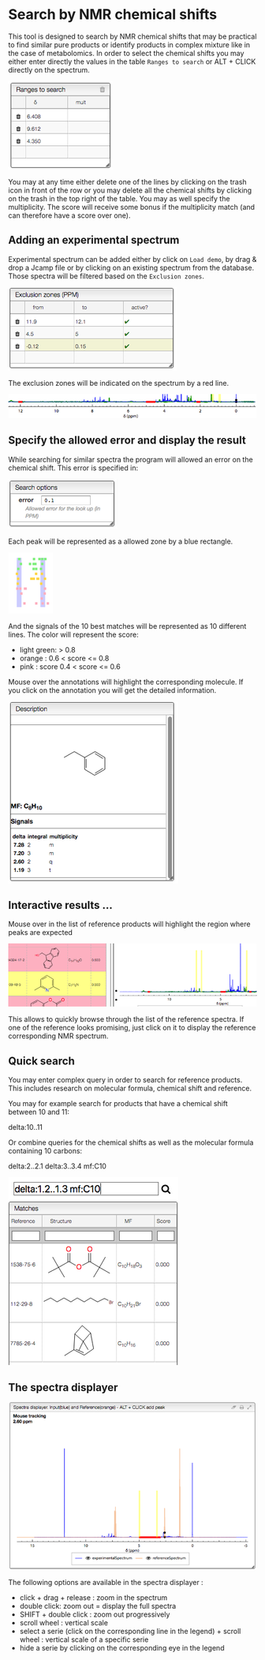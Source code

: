 # Search by NMR chemical shifts

This tool is designed to search by NMR chemical shifts that may be practical to find similar pure products or identify products in complex mixture like in the case of metabolomics. In order to select the chemical shifts you may either enter directly the values in the table `Ranges to search` or ALT + CLICK directly on the spectrum.

<img src="images/image9.png">

You may at any time either delete one of the lines by clicking on the trash icon in front of the row or you may delete all the chemical shifts by clicking on the trash in the top right of the table. You may as well specify the multiplicity. The score will receive some bonus if the multiplicity match (and can therefore have a score over one).

## Adding an experimental spectrum

Experimental spectrum can be added either by click on `Load demo`, by drag & drop a Jcamp file or by clicking on an existing spectrum from the database. Those spectra will be filtered based on the `Exclusion zones`.

<img src="images/image3.png">

The exclusion zones will be indicated on the spectrum by a red line.

<img src="images/image5.png">

## Specify the allowed error and display the result

While searching for similar spectra the program will allowed an error on the chemical shift. This error is specified in:

<img src="images/image7.png">

Each peak will be represented as a allowed zone by a blue rectangle.

<img src="images/image8.png">

And the signals of the 10 best matches will be represented as 10 different lines. The color will represent the score:

- light green: > 0.8
- orange : 0.6 < score <= 0.8
- pink : score 0.4 < score <= 0.6

Mouse over the annotations will highlight the corresponding molecule. If you click on the annotation you will get the detailed information.

<img src="images/image4.png">

## Interactive results ...

Mouse over in the list of reference products will highlight the region where peaks are expected

<img src="images/image2.png">

This allows to quickly browse through the list of the reference spectra. If one of the reference looks promising, just click on it to display the reference corresponding NMR spectrum.

## Quick search

You may enter complex query in order to search for reference products. This includes research on molecular formula, chemical shift and reference.

You may for example search for products that have a chemical shift between 10 and 11:

delta:10..11

Or combine queries for the chemical shifts as well as the molecular formula containing 10 carbons:

delta:2..2.1 delta:3..3.4 mf:C10

<img src="images/image6.png">

## The spectra displayer

<img src="images/image1.png">

The following options are available in the spectra displayer :

- click + drag + release : zoom in the spectrum
- double click: zoom out = display the full spectra
- SHIFT + double click : zoom out progressively
- scroll wheel : vertical scale
- select a serie (click on the corresponding line in the legend) + scroll wheel : vertical scale of a specific serie
- hide a serie by clicking on the corresponding eye in the legend
